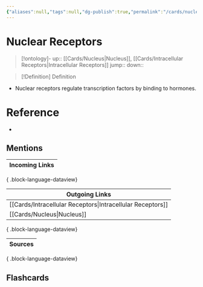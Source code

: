 ```yaml
---
{"aliases":null,"tags":null,"dg-publish":true,"permalink":"/cards/nuclear-receptors/","dgPassFrontmatter":true}
---
```


# Nuclear Receptors

> [!ontology]-
> up:: [[Cards/Nucleus\|Nucleus]], [[Cards/Intracellular Receptors\|Intracellular Receptors]]
> jump:: 
> down:: 

> [!Definition] Definition

- Nuclear receptors regulate transcription factors by binding to hormones.

# Reference

- 

## Mentions

| Incoming Links |
| -------------- |

{ .block-language-dataview}

| Outgoing Links                                                |
| ------------------------------------------------------------- |
| [[Cards/Intracellular Receptors\|Intracellular Receptors]] |
| [[Cards/Nucleus\|Nucleus]]                                 |

{ .block-language-dataview}

| Sources |
| ------- |

{ .block-language-dataview}

## Flashcards